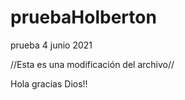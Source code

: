 # pruebaHolberton
prueba 4 junio 2021

//Esta es una modificación del archivo//

Hola gracias Dios!!
